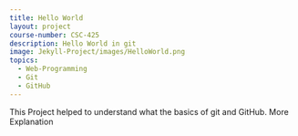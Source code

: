 ```yaml
---
title: Hello World
layout: project
course-number: CSC-425
description: Hello World in git
image: Jekyll-Project/images/HelloWorld.png
topics:
  - Web-Programming
  - Git
  - GitHub
---
```


This Project helped to understand what the basics of git and GitHub. More Explanation
